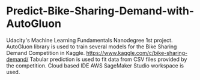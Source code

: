 # Predict-Bike-Sharing-Demand-with-AutoGluon
Udacity's Machine Learning Fundamentals Nanodegree 1st project.
AutoGluon library is used to train several models for the Bike Sharing Demand Competition in Kaggle.
https://www.kaggle.com/c/bike-sharing-demand/
Tabular prediction is used to fit data from CSV files provided by the competition.
Cloud based IDE AWS SageMaker Studio workspace is used.